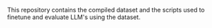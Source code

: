 This repository contains the compiled dataset and the scripts used to finetune and evaluate LLM's using the dataset.
